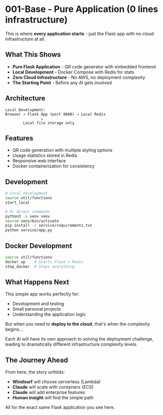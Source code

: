 # 001-Base - Pure Application (0 lines infrastructure)

This is where **every application starts** - just the Flask app with no cloud infrastructure at all.

## What This Shows

- **Pure Flask Application** - QR code generator with embedded frontend
- **Local Development** - Docker Compose with Redis for stats
- **Zero Cloud Infrastructure** - No AWS, no deployment complexity
- **The Starting Point** - Before any AI gets involved

## Architecture

```
Local Development:
Browser → Flask App (port 8080) → Local Redis
                ↓
        Local file storage only
```

## Features

- QR code generation with multiple styling options
- Usage statistics stored in Redis
- Responsive web interface
- Docker containerization for consistency

## Development

```bash
# Local development
source util/functions
start_local

# Or direct commands
python3 -m venv venv
source venv/bin/activate
pip install -r service/requirements.txt
python service/app.py
```

## Docker Development

```bash
source util/functions  
docker_up    # Starts Flask + Redis
stop_docker  # Stops everything
```

## What Happens Next

This simple app works perfectly for:
- Development and testing
- Small personal projects
- Understanding the application logic

But when you need to **deploy to the cloud**, that's when the complexity begins...

Each AI will have its own approach to solving the deployment challenge, leading to dramatically different infrastructure complexity levels.

## The Journey Ahead

From here, the story unfolds:
- **Windsurf** will choose serverless (Lambda)
- **Claude** will scale with containers (ECS) 
- **Claude** will add enterprise features
- **Human insight** will find the simple path

All for the exact same Flask application you see here.